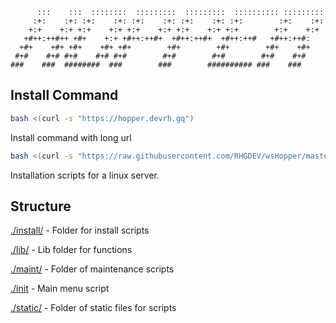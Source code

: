 ```
      :::    :::  ::::::::  :::::::::  :::::::::  :::::::::: :::::::::  
     :+:    :+: :+:    :+: :+:    :+: :+:    :+: :+:        :+:    :+: 
    +:+    +:+ +:+    +:+ +:+    +:+ +:+    +:+ +:+        +:+    +:+ 
   +#++:++#++ +#+    +:+ +#++:++#+  +#++:++#+  +#++:++#   +#++:++#:  
  +#+    +#+ +#+    +#+ +#+        +#+        +#+        +#+    +#+ 
 #+#    #+# #+#    #+# #+#        #+#        #+#        #+#    #+# 
###    ###  ########  ###        ###        ########## ###    ### 
```

## Install Command
```bash
bash <(curl -s "https://hopper.devrh.gq")
```

Install command with long url
```bash
bash <(curl -s "https://raw.githubusercontent.com/RHGDEV/wsHopper/master/init.sh")
```

Installation scripts for a linux server.

## Structure

[./install/](https://github.com/rhgdev/wshopper/tree/master/install) - Folder for install scripts

[./lib/](https://github.com/rhgdev/wshopper/tree/master/lib) - Lib folder for functions

[./maint/](https://github.com/rhgdev/wshopper/tree/master/maint) - Folder of maintenance scripts

[./init](https://raw.githubusercontent.com/RHGDEV/wsHopper/master/init.sh) - Main menu script

[./static/](https://github.com/rhgdev/wshopper/tree/master/static) - Folder of static files for scripts